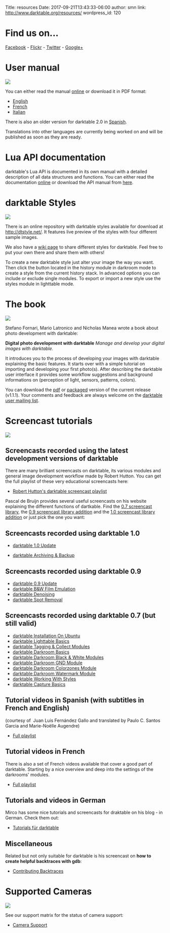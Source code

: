 Title: resources
Date: 2017-09-21T13:43:33-06:00
author: smn
link: http://www.darktable.org/resources/
wordpress_id: 120

# Find us on...

[Facebook](http://www.facebook.com/darktable) - [Flickr](http://www.flickr.com/groups/darktable/) - [Twitter](http://twitter.com/#!/darktable_org) - [Google+](http://www.google.com/+darktable)


# User manual
![]({attach}drop.jpg)

You can either read the manual [online](/usermanual/index.html.php) or download it in PDF format:

  * [English](https://github.com/darktable-org/darktable/releases/download/release-2.2.0/darktable-usermanual.pdf)
  * [French](https://github.com/darktable-org/darktable/releases/download/release-2.2.0/darktable-usermanual-fr.pdf)
  * [Italian](https://github.com/darktable-org/darktable/releases/download/release-2.2.0/darktable-usermanual-it.pdf)

There is also an older version for darktable 2.0 in [Spanish](https://github.com/darktable-org/darktable/releases/download/release-2.0.0/darktable-usermanual-es.pdf).

Translations into other languages are currently being worked on and will be published as soon as they are ready.

# Lua API documentation

darktable's Lua API is documented in its own manual with a detailed description of all data
structures and functions. You can either read the documentation [online](/lua-api/index.html.php) or download the API manual from
[here](https://github.com/darktable-org/darktable/releases/download/release-2.0.0/darktable-lua-api.pdf).


# darktable Styles
![]({attach}styles.jpg)

There is an online repository with darktable styles available for download at <http://dtstyle.net/>. It features live preview of the styles with four different sample images.

We also have a [wiki page](http://darktable.org/redmine/projects/darktable/wiki/DarktableStyles) to share different styles for darktable. Feel free to put your own there and share them with others!

To create a new darktable style just alter your image the way you want. Then click the button located in the history module in darkroom mode to create a style from the current history stack. In advanced options you can include or exclude single modules. To export or import a new style use the styles module in lighttable mode.


# The book
![]({attach}cover.jpg)

Stefano Fornari, Mario Latronico and Nicholas Manea wrote a book about photo development with darktable:

**Digital photo development with darktable**
_Manage and develop your digital images with darktable._

It introduces you to the process of developing your images with darktable explaining the basic features. It starts over with a simple tutorial on importing and developing your first photo(s). After describing the darktable user interface it provides some workflow suggestions and background informations on (perception of light, sensors, patterns, colors).

You can download the [pdf](http://sourceforge.net/projects/darktable/files/darktable/book/1.1.1/darktable-1.1.1.pdf/download) or [packaged](http://sourceforge.net/projects/darktable/files/darktable/book/1.1.1/darktable-book-1.1.1.zip/download) version of the current release (v1.1.1). Your comments and feedback are always welcome on the [darktable user mailing list](mailto:darktable-user+subscribe@lists.darktable.org).


# Screencast tutorials
![]({attach}vaxholmen.jpg)

## Screencasts recorded using the latest development versions of darktable

There are many brilliant screencasts on darktable, its various modules and general image development workflow made by Robert Hutton. You can get the full playlist of these very educational screencasts here:

  * [Robert Hutton's darktable screencast playlist](http://www.youtube.com/playlist?list=PLmvlUro_Up1NBX7VK8UUuyWo1B468zEA0)

Pascal de Bruijn provides several useful screencasts on his website explaining the different functions of dartkable. Find the [0.7 screencast library](http://blog.pcode.nl/2010/12/06/darktable-0-7-screencast-library/), the [0.9 screencast library addition](http://blog.pcode.nl/2011/11/05/darktable-0-9-screencast-library-addition/) and the [1.0 screencast library addition](http://blog.pcode.nl/2012/06/02/darktable-1-0-screencast-library-addition/) or just pick the one you want:

## Screencasts recorded using darktable 1.0

  * [darktable 1.0 Update](http://blog.pcode.nl/wp-content/uploads/2012/05/darktable-10-update.ogv)

  * [darktable Archiving & Backup](http://blog.pcode.nl/wp-content/uploads/2012/05/darktable-10-archiving.ogv)

## Screencasts recorded using darktable 0.9

  * [darktable 0.9 Update](http://blog.pcode.nl/wp-content/uploads/2011/10/22/darktable-update.ogv)
  * [darktable B&W Film Emulation](http://blog.pcode.nl/wp-content/uploads/2011/10/22/darktable-bwfilmemu.ogv)
  * [darktable Denoising](http://blog.pcode.nl/wp-content/uploads/2011/10/22/darktable-denoise.ogv)
  * [darktable Spot Removal](http://blog.pcode.nl/wp-content/uploads/2011/10/22/darktable-spotremoval.ogv)

## Screencasts recorded using darktable 0.7 (but still valid)

  * [darktable Installation On Ubuntu](http://blog.pcode.nl/wp-content/uploads/2010/12/darktable-ubuntu-installation.ogv)
  * [darktable Lighttable Basics](http://blog.pcode.nl/wp-content/uploads/2010/12/darktable-lighttable-basics.ogv)
  * [darktable Tagging & Collect Modules](http://blog.pcode.nl/wp-content/uploads/2010/12/darktable-lighttable-tagging-collect.ogv)
  * [darktable Darkroom Basics](http://blog.pcode.nl/wp-content/uploads/2010/12/darktable-darkroom-basics.ogv)
  * [darktable Darkroom Black & White Modules](http://blog.pcode.nl/wp-content/uploads/2010/12/darktable-darkroom-plugins-bw.ogv)
  * [darktable Darkroom GND Module](http://blog.pcode.nl/wp-content/uploads/2010/12/darktable-darkroom-plugins-gnd.ogv)
  * [darktable Darkroom Colorzones Module](http://blog.pcode.nl/wp-content/uploads/2010/12/darktable-darkroom-plugins-colorzones.ogv)
  * [darktable Darkroom Watermark Module](http://blog.pcode.nl/wp-content/uploads/2010/12/darktable-darkroom-plugins-watermark.ogv)
  * [darktable Working With Styles](http://blog.pcode.nl/wp-content/uploads/2010/12/darktable-styles.ogv)
  * [darktable Capture Basics](http://blog.pcode.nl/wp-content/uploads/2010/12/darktable-capture-basics.ogv)

## Tutorial videos in Spanish (with subtitles in French and English)

(courtesy of  Juan Luis Fernández Gallo and translated by Paulo C. Santos Garcia and Marie-Noëlle Augendre)

  * [Full playlist](https://www.youtube.com/playlist?list=PL8F1F85AC801013BD)

## Tutorial videos in French

There is also a set of French videos available that cover a good part of darktable. Starting by a nice overview and deep into the settings of the darkrooms' modules.

  * [Full playlist](https://www.youtube.com/playlist?list=PLZOdZMT41b7W0IBntprxOOqlw54iiKRMb)

## Tutorials and videos in German

Mirco has some nice tutorials and screencasts for draktable on his blog - in German. Check them out:

  * [Tutorials für darktable](http://www.shutter-speed.ch/?cat=22)

## Miscellaneous

Related but not only suitable for darktable is his screencast on **how to create helpful backtraces with gdb**:

  * [Contributing Backtraces](http://blog.pcode.nl/2010/08/31/contributing-backtraces/)


# Supported Cameras
![]({attach}cameras.jpg)

See our support matrix for the status of camera support:

  * [Camera Support](/resources/camera-support/)

